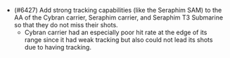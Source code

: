 - (#6427) Add strong tracking capabilities (like the Seraphim SAM) to the AA of the Cybran carrier, Seraphim carrier, and Seraphim T3 Submarine so that they do not miss their shots.
    - Cybran carrier had an especially poor hit rate at the edge of its range since it had weak tracking but also could not lead its shots due to having tracking.
